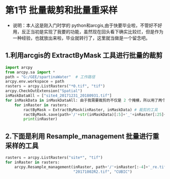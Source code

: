 # 第1节 批量裁剪和批量重采样

* 说明：本人这是刚入门时学的 python和arcgis,由于快要毕业啦，不管好不好用，反正当初是实现了我要的功能，虽然现在回头看下确实比较烂，但是作为一种经验，也就放出来啦，毕业就转行了，这里就当做是一个留念吧。

## 1.利用arcgis的 ExtractByMask 工具进行批量的裁剪

```python
import arcpy
from arcpy.sa import *
path = "G:/GEE/spartinaWater"  # 工作路径
arcpy.env.workspace = path
rasters = arcpy.ListRasters("*0.tif", "tif")
arcpy.CheckOutExtension("Spatial")
inMaskDataAll = ["site4_20171231_20180931.tif"]
for inMaskData in inMaskDataAll: 由于我需要裁剪的不仅是 2 个掩模，所以用了两个 for 循环
    for inRaster in rasters:
        ractByMask = ExtractByMask(inRaster, inMaskData) # 裁剪的工具
        ractByMask.save(path+'/'+str(inMaskData)[:5]+'_'+inRaster[:25]+'.tif')
        print(inRaster)
```

## 2.下面是利用 Resample\_management 批量进行重采样的工具

```python
rasters = arcpy.ListRasters("site*", "tif")
for inRaster in rasters:
    arcpy.Resample_management(inRaster, path+'/'+inRaster[:-4]+'_re.tif', 
                              "20171002R2.tif", "CUBIC")
```

